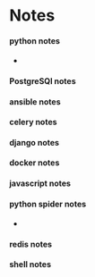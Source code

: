 # Notes

#### python notes

- [python小知识]: https://github.com/yaosir0317/Notes/blob/master/python.md#python%E5%B0%8F%E7%9F%A5%E8%AF%86

#### PostgreSQl notes

#### ansible notes

#### celery notes

#### django notes

#### docker notes

#### javascript notes

#### python spider notes

- [使用selenium控制已运行浏览器]: https://github.com/yaosir0317/Notes/blob/master/python-spider.md#%E4%BD%BF%E7%94%A8selenium%E6%8E%A7%E5%88%B6%E5%B7%B2%E7%BB%8F%E8%BF%90%E8%A1%8C%E7%9A%84%E6%B5%8F%E8%A7%88%E5%99%A8

  

#### redis notes

#### shell notes